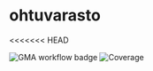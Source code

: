 # ohtuvarasto
<<<<<<< HEAD

![GMA workflow badge](https://github.com/taijalainen/ohtuvarasto/workflows/CI/badge.svg)
![Coverage](https://badgen.net/codecov/c/github/taijalainen/ohtuvarasto/CI/badge.svg)

